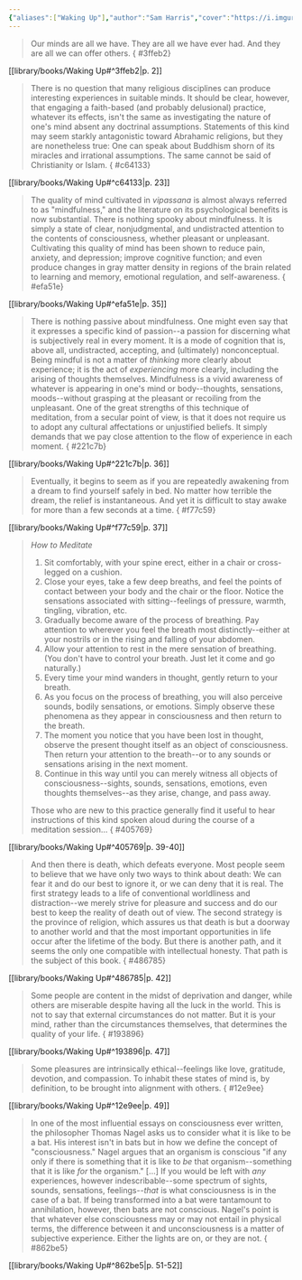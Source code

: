 ```yaml
---
{"aliases":["Waking Up"],"author":"Sam Harris","cover":"https://i.imgur.com/2WhCbgS.jpeg","date-created":"2023-10-03T22:10","date-modified":"2024-08-22T12:58","dg-publish":true,"finished":"2023-07-25T00:00:00","location":"Denver","subtitle":"A Guide to Spirituality Without Religion","tags":["source/book"],"title":"Waking Up","translator":null,"up":[["sources moc"]],"year":2014,"permalink":"/library/books/waking-up/","dgPassFrontmatter":true,"updated":"2024-08-22T12:58"}
---
```



> Our minds are all we have. They are all we have ever had. And they are all we can offer others.
{ #3ffeb2}


[[library/books/Waking Up#^3ffeb2\|p. 2]]

> There is no question that many religious disciplines can produce interesting experiences in suitable minds. It should be clear, however, that engaging a faith-based (and probably delusional) practice, whatever its effects, isn't the same as investigating the nature of one's mind absent any doctrinal assumptions. Statements of this kind may seem starkly antagonistic toward Abrahamic religions, but they are nonetheless true: One can speak about Buddhism shorn of its miracles and irrational assumptions. The same cannot be said of Christianity or Islam.
{ #c64133}


[[library/books/Waking Up#^c64133\|p. 23]]

> The quality of mind cultivated in _vipassana_ is almost always referred to as "mindfulness," and the literature on its psychological benefits is now substantial. There is nothing spooky about mindfulness. It is simply a state of clear, nonjudgmental, and undistracted attention to the contents of consciousness, whether pleasant or unpleasant. Cultivating this quality of mind has been shown to reduce pain, anxiety, and depression; improve cognitive function; and even produce changes in gray matter density in regions of the brain related to learning and memory, emotional regulation, and self-awareness.
{ #efa51e}


[[library/books/Waking Up#^efa51e\|p. 35]]

> There is nothing passive about mindfulness. One might even say that it expresses a specific kind of passion--a passion for discerning what is subjectively real in every moment. It is a mode of cognition that is, above all, undistracted, accepting, and (ultimately) nonconceptual. Being mindful is not a matter of _thinking_ more clearly about experience; it is the act of _experiencing_ more clearly, including the arising of thoughts themselves. Mindfulness is a vivid awareness of whatever is appearing in one's mind or body--thoughts, sensations, moods--without grasping at the pleasant or recoiling from the unpleasant. One of the great strengths of this technique of meditation, from a secular point of view, is that it does not require us to adopt any cultural affectations or unjustified beliefs. It simply demands that we pay close attention to the flow of experience in each moment.
{ #221c7b}


[[library/books/Waking Up#^221c7b\|p. 36]]

> Eventually, it begins to seem as if you are repeatedly awakening from a dream to find yourself safely in bed. No matter how terrible the dream, the relief is instantaneous. And yet it is difficult to stay awake for more than a few seconds at a time.
{ #f77c59}


[[library/books/Waking Up#^f77c59\|p. 37]]

> *How to Meditate*
>
> 1. Sit comfortably, with your spine erect, either in a chair or cross-legged on a cushion.
> 2. Close your eyes, take a few deep breaths, and feel the points of contact between your body and the chair or the floor. Notice the sensations associated with sitting--feelings of pressure, warmth, tingling, vibration, etc.
> 3. Gradually become aware of the process of breathing. Pay attention to wherever you feel the breath most distinctly--either at your nostrils or in the rising and falling of your abdomen.
> 4. Allow your attention to rest in the mere sensation of breathing. (You don't have to control your breath. Just let it come and go naturally.)
> 5. Every time your mind wanders in thought, gently return to your breath.
> 6. As you focus on the process of breathing, you will also perceive sounds, bodily sensations, or emotions. Simply observe these phenomena as they appear in consciousness and then return to the breath.
> 7. The moment you notice that you have been lost in thought, observe the present thought itself as an object of consciousness. Then return your attention to the breath--or to any sounds or sensations arising in the next moment.
> 8. Continue in this way until you can merely witness all objects of consciousness--sights, sounds, sensations, emotions, even thoughts themselves--as they arise, change, and pass away.
>
> Those who are new to this practice generally find it useful to hear instructions of this kind spoken aloud during the course of a meditation session…
{ #405769}


[[library/books/Waking Up#^405769\|p. 39-40]]

> And then there is death, which defeats everyone. Most people seem to believe that we have only two ways to think about death: We can fear it and do our best to ignore it, or we can deny that it is real. The first strategy leads to a life of conventional worldliness and distraction--we merely strive for pleasure and success and do our best to keep the reality of death out of view. The second strategy is the province of religion, which assures us that death is but a doorway to another world and that the most important opportunities in life occur after the lifetime of the body. But there is another path, and it seems the only one compatible with intellectual honesty. That path is the subject of this book.
{ #486785}


[[library/books/Waking Up#^486785\|p. 42]]

> Some people are content in the midst of deprivation and danger, while others are miserable despite having all the luck in the world. This is not to say that external circumstances do not matter. But it is your mind, rather than the circumstances themselves, that determines the quality of your life.
{ #193896}


[[library/books/Waking Up#^193896\|p. 47]]

> Some pleasures are intrinsically ethical--feelings like love, gratitude, devotion, and compassion. To inhabit these states of mind is, by definition, to be brought into alignment with others.
{ #12e9ee}


[[library/books/Waking Up#^12e9ee\|p. 49]]

> In one of the most influential essays on consciousness ever written, the philosopher Thomas Nagel asks us to consider what it is like to be a bat. His interest isn't in bats but in how we define the concept of "consciousness." Nagel argues that an organism is conscious "if any only if there is something that it is like to _be_ that organism--something that it is like _for_ the organism." […] If you would be left with _any_ experiences, however indescribable--some spectrum of sights, sounds, sensations, feelings--_that_ is what consciousness is in the case of a bat. If being transformed into a bat were tantamount to annihilation, however, then bats are not conscious. Nagel's point is that whatever else consciousness may or may not entail in physical terms, the difference between it and unconsciousness is a matter of subjective experience. Either the lights are on, or they are not.
{ #862be5}


[[library/books/Waking Up#^862be5\|p. 51-52]]

